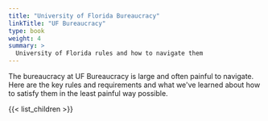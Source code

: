 ```yaml
---
title: "University of Florida Bureaucracy"
linkTitle: "UF Bureaucracy"
type: book
weight: 4
summary: >
  University of Florida rules and how to navigate them
---
```


The bureaucracy at UF Bureaucracy is large and often painful to navigate. Here are the key rules and requirements and what we've learned about how to satisfy them in the least painful way possible.

{{< list_children >}}